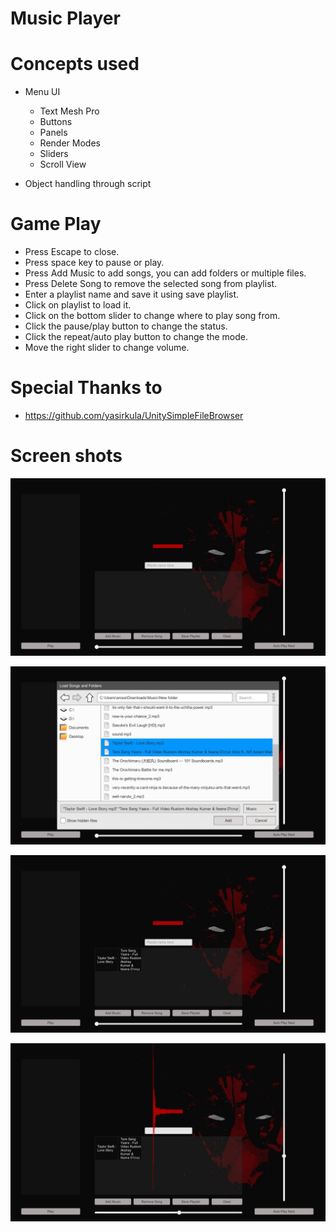# Music Player

# Concepts used

-   Menu UI
    - Text Mesh Pro
    - Buttons
    - Panels
    - Render Modes
    - Sliders
    - Scroll View

- Object handling through script


# Game Play

-   Press Escape to close.
-   Press space key to pause or play.
-   Press Add Music to add songs, you can add folders or multiple files. 
-   Press Delete Song to remove the selected song from playlist.
-   Enter a playlist name and save it using save playlist.
-   Click on playlist to load it.
-   Click on the bottom slider to change where to play song from.
-   Click the pause/play button to change the status.
-   Click the repeat/auto play button to change the mode.
-   Move the right slider to change volume. 

# Special Thanks to 
- https://github.com/yasirkula/UnitySimpleFileBrowser 

# Screen shots

![](https://raw.githubusercontent.com/Arose-Niazi/Music-Player-Unity/main/Screens/1.png)

![](https://raw.githubusercontent.com/Arose-Niazi/Music-Player-Unity/main/Screens/2.png)

![](https://raw.githubusercontent.com/Arose-Niazi/Music-Player-Unity/main/Screens/3.png)

![](https://raw.githubusercontent.com/Arose-Niazi/Music-Player-Unity/main/Screens/4.png)


